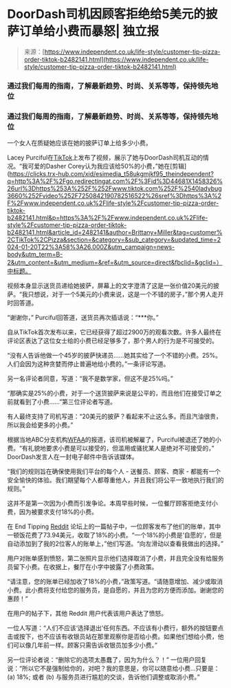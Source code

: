 <!--yml

类别：未分类

日期：2024年05月27日 14:59:27

-->

# DoorDash司机因顾客拒绝给5美元的披萨订单给小费而暴怒| 独立报

> 来源：[https://www.independent.co.uk/life-style/customer-tip-pizza-order-tiktok-b2482141.html](https://www.independent.co.uk/life-style/customer-tip-pizza-order-tiktok-b2482141.html)

### 通过我们每周的指南，了解最新趋势、时尚、关系等等，保持领先地位

### 通过我们每周的指南，了解最新趋势、时尚、关系等等，保持领先地位

一个女人在质疑她应该在她的披萨订单上给多少小费。

Lacey Purciful在[TikTok](https://www.independent.co.uk/topic/tiktok)上发布了视频，展示了她与DoorDash司机互动的情况。“我可爱的Dasher Corey认为我应该给50%的小费，”她在[剪辑](https://clicks.trx-hub.com/xid/esimedia_t58ukgmjkf95_theindependent?q=http%3A%2F%2Fgo.redirectingat.com%2F%3Fid%3D44681X1458326%26url%3Dhttps%253A%252F%252Fwww.tiktok.com%252F%2540ladybug3660%252Fvideo%252F7250842190782516522%26sref%3Dhttps%3A%2F%2Fwww.independent.co.uk%2Flife-style%2Fcustomer-tip-pizza-order-tiktok-b2482141.html&p=https%3A%2F%2Fwww.independent.co.uk%2Flife-style%2Fcustomer-tip-pizza-order-tiktok-b2482141.html&article_id=2482141&author=Brittany+Miller&tag=customer%2CTikTok%2CPizza&section=&category=&sub_category=&updated_time=2024-01-20T22%3A58%3A26.000Z&utm_campaign=news-body&utm_term=B-2&utm_content=&utm_medium=&ref=&utm_source=direct&fbclid=&gclid=）中标题。

视频本身显示送货员递给她披萨，屏幕上的文字澄清了这是一张价值20美元的披萨。“我只想说，对于一个5美元的小费来说，这是一个不错的房子，”那个男人走开时回答道。

“谢谢你，” Purciful回答道，送货员再次插话说：“***你。”

自从TikTok首次发布以来，它已经获得了超过2900万的观看次数。许多人最终在评论区表达了这位女士给的小费已经足够多了，那个男人的行为是不可接受的。

“没有人告诉他做一个45岁的披萨快递员……她其实给了一个不错的小费。25%。人们会因为这种贪婪而停止普遍地给小费的。”一条评论写道。

另一名评论者同意，写道：“我不是数学家，但这不是25%吗。”

“那确实是25%的小费，对于一个送货披萨来说是公平的，而且他们在接受订单之前就看到了小费……”第三位评论者写道。

有人最终支持了司机写道：“20美元的披萨？看起来不止这么多。而且汽油很贵，所以我会给更多的小费。”

根据当地ABC分支机构[WFAA](https://www.wfaa.com/article/news/local/texas/doordash-driver-curses-customer-tip-texas-austin/287-c5b1ae45-3069-4889-9bef-b09960a56234)的报道，该司机被解雇了，Purciful被退还了她的小费。“有礼貌地要求小费是可以接受的，但滥用或骚扰某人是绝对不可接受的，” DoorDash发言人在一封电子邮件中告诉该媒体。

“我们的规则旨在确保使用我们平台的每个人 - 送餐员、顾客、商家 - 都能有一个安全愉快的体验。我们期望每个人都尊重他人，并且我们将公平一致地执行我们的规则。”

这并不是第一次因为小费而引发争论。本周早些时候，一位餐厅顾客拒绝支付小费，因为被要求支付18%的小费。

在 End Tipping [Reddit](https://www.reddit.com/r/EndTipping/comments/196tz72/an_18_gratuity_was_voluntary_yet_automatically/) 论坛上的一篇帖子中，一位顾客发布了他们的账单，其中一顿饭花费了73.94美元，收取了18%的小费。“一个18%的小费是‘自愿的’，但是自动添加到了我的2位客人的账单上，”他们写道。“向左滑动以查看我做出的选择。”

用户对账单感到愤怒，第二张照片显示他们选择取消了小费，并且完全没有给服务员留下小费。在收据上，餐厅在小字中披露了小费政策。

“请注意，您的账单已经加收了18%的小费，”政策写道。“请随意增加、减少或取消小费。此小费将支付给您的服务员，是自愿的，并且为您的方便而添加。谢谢您的惠顾！”

在用户的帖子下，其他 Reddit 用户代表该用户表达了愤怒。

一位人写道：“人们不应该‘选择退出’任何东西。不应该有小费行，额外的按钮要点击或按下，也不应该有收银员站在那里观察你是否给小费。如果他们想给小费，他们可以像几年前一样。顾客只需告诉收银员加多少小费。”

另一位评论者说：“删除它的选项太愚蠢了，因为为什么？！” 一位用户回复说：“所以它不是强制给你的，对吧？我的意思是，你可以随意给小费...只要是：(a) 18%; 或者 (b) 与服务员进行尴尬的交谈，告诉他们调整或取消小费。”
